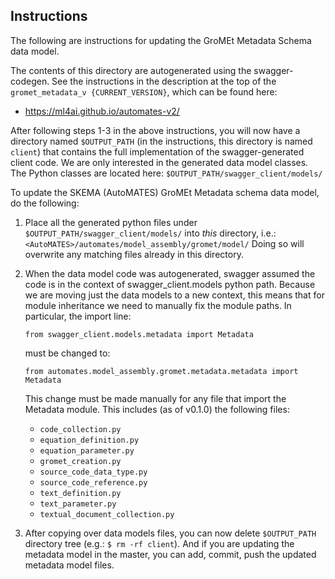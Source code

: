 ## Instructions

The following are instructions for updating the GroMEt Metadata Schema data 
model.

The contents of this directory are autogenerated using the swagger-codegen. 
See the instructions in the description at the top of the `gromet_metadata_v
{CURRENT_VERSION}`, which can be found here:
- https://ml4ai.github.io/automates-v2/

After following steps 1-3 in the above instructions, you will now have a 
directory named `$OUTPUT_PATH` (in the instructions, this directory is 
named `client`) that contains the full implementation of the 
swagger-generated client code. We are only interested in the generated data 
model classes. The Python classes are located here: 
`$OUTPUT_PATH/swagger_client/models/`

To update the SKEMA (AutoMATES) GroMEt Metadata schema data model, do the 
following:

1. Place all the generated python files under 
   `$OUTPUT_PATH/swagger_client/models/` into _this_ directory, i.e.:
   `<AutoMATES>/automates/model_assembly/gromet/model/`
   Doing so will overwrite any matching files already in this directory.

2. When the data model code was autogenerated, swagger assumed the code 
   is in the context of swagger_client.models python path. Because we are 
   moving just the data models to a new context, this means that for module 
   inheritance we need to manually fix the module paths. In particular, the 
   import line:
      ```
      from swagger_client.models.metadata import Metadata
      ```
   must be changed to:
      ```
      from automates.model_assembly.gromet.metadata.metadata import Metadata
      ```
   This change must be made manually for any file that import the Metadata 
   module. This includes (as of v0.1.0) the following files:
   - `code_collection.py`
   - `equation_definition.py`
   - `equation_parameter.py`
   - `gromet_creation.py`
   - `source_code_data_type.py`
   - `source_code_reference.py`
   - `text_definition.py`
   - `text_parameter.py`
   - `textual_document_collection.py`

4. After copying over data models files, you can now delete `$OUTPUT_PATH` 
   directory tree (e.g.: `$ rm -rf client`).
   And if you are updating the metadata model in the master, you can add, 
   commit, push the updated metadata model files.

